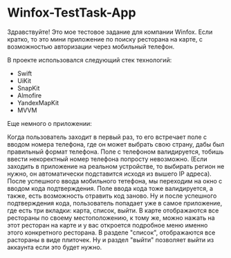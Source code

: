 # Winfox-TestTask-App

Здравствуйте! Это мое тестовое задание для компании Winfox. Если кратко, то это мини приложение по поиску ресторана на карте,
с возможностью авторизации через мобильный телефон.

В проекте использовался следующий стек технологий:

- Swift
- UiKit
- SnapKit
- Almofire
- YandexMapKit
- MVVM

Еще немного о приложении:

Когда пользователь заходит в первый раз, то его встречает поле с вводом номера телефона, где он может выбрать свою страну, дабы был правильный формат телефона.
Поле с телефоном валидируется, тобишь ввести некоректный номер телефона попросту невозможно. (Если заходить в приложение на реальном устройстве, 
то выбирать регион не нужно, он автоматически подставится исходя из вышего IP адреса). После успешного ввода мобильного тетефона, мы переходим на окно
с вводом кода подтверждения. Поле ввода кода тоже валидируется, а также, есть возможность отравить код заново. Ну и после успешного подтверждения кода, 
пользователь попадает уже в самое приложение, где есть три вкладки: карта, список, выйти. В карте отображаются все рестораны по своему местоположению, к тому же,
можно нажать на этот ресторан на карте и у вас откроется подробное меню именно этого конкретного ресторана. В разделе "список", отображаются все растораны в
виде плиточек. Ну и раздел "выйти" позволяет выйти из аккаунта если это будет нужно.
